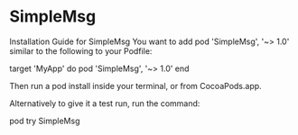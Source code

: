 # SimpleMsg

Installation Guide for SimpleMsg
You want to add pod 'SimpleMsg', '~> 1.0' similar to the following to your Podfile:

target 'MyApp' do
  pod 'SimpleMsg', '~> 1.0'
end

Then run a pod install inside your terminal, or from CocoaPods.app.

Alternatively to give it a test run, run the command:

pod try SimpleMsg
